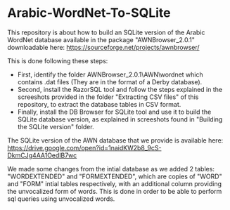 # Arabic-WordNet-To-SQLite
This repository is about how to build an SQLite version of the Arabic WordNet database available in the package "AWNBrowser_2.0.1" downloadable here: https://sourceforge.net/projects/awnbrowser/

This is done following these steps:
* First, identify the folder AWNBrowser_2.0.1\AWN\wordnet which contains .dat files (They are in the format of a Derby database).
* Second, install the RazorSQL tool and follow the steps explained in the screeshots provided in the folder "Extracting CSV files" of this repository, to extract the database tables in CSV format.
* Finally, install the DB Browser for SQLite tool and use it to build the SQLite database version, as explained in screeshots found in "Building the SQLite version" folder.

The SQLite version of the AWN database that we provide is available here: 
https://drive.google.com/open?id=1naidKW2b8_9cS-DkmCJg4AA1OedlB7wc

We made some changes from the intial database as we added 2 tables: "WORDEXTENDED" and "FORMEXTENDED", which are copies of "WORD" and "FORM" intial tables respectively, with an additional column providing the unvocalized form of words. This is done in order to be able to perform sql queries using unvocalized words.  
